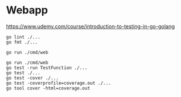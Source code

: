 # Webapp
 
https://www.udemy.com/course/introduction-to-testing-in-go-golang

```
go lint ./...
go fmt ./...
```

```
go run ./cmd/web
```

```
go run ./cmd/web
go test -run TestFunction ./...
go test ./...
go test -cover ./...
go test -coverprofile=coverage.out ./...
go tool cover -html=coverage.out
```
